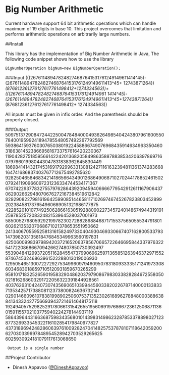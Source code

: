 Big Number Arithmetic
=======================

Current hardware support 64 bit arithmetic operations which can handle maximum of 19 digits in base 10. 
This project overcomes that limitation and performs arithmetic operations on arbitrarily large numbers.

##Install

This library has the implementation of Big Number Arithmetic in Java, The following code snippet shows how 
to use the library

    BigNumberOperation bigNum=new BigNumberOperation();

###Input
	(((267611489478248274687641531761249149611414^45)-(267611489478248274687641531761249149611413^45+
	12743871264))*(876812361276127617761498412+1274334563))+(((26761148947824827468764153176124914961
	1414^45)-(267611489478248274687641531761249149611413^45+12743871264))*(876812361276127617761498412+
	1274334563))

All inputs must be given in infix order. And the parenthesis should be properly closed.

###Output
	 509751372908472442250047848400049362649854042438079616005507840019599241894785548057492267792569
	 593864159376030765038019224588667490769684359146349633504603186381452386695816733757616420230367
	 119042827518595661422420136820584986358878838534206397869716079766019980443047831838362645830449
	 186984141432174531691792996331308124271161632394811361374283668164741686837403767712675492785620
	 928250465846834214186566434901268649068710270244178852461502079241190966097231236334744534171367
	 670742293778327557976286439209459406666779542912611167906437062902662948070676272167384519612842
	 829290822798161964259908514465811710269746745267823803452899202384581737654960689051321986177875
	 422852010107749250628661630519288090227345724014867494431919125978525720832482153964528037001973
	 585005276805929219978230272882868846871715537565055534791801602621353207068671021378653551950662
	 241340670559525813161582497330404930469330667407162800533793147398203135818476845349963560197831
	 425060099839798942037216520637856706657226466958443379763225417220868667094266274807850730392497
	 553904841299372051162845547379906962597136585126394637297155287467453246863961522288013019006930
	 129505465130072272927534996097946095078318093333517124197330860346830188597105120931859670265299
	 958101718325265901958329048620379790867983033828284672558050021816268603291722056322391844928561
	 403762631042407307435690651039944560338202267871400001338337135342571738808112373800824636732141
	 029014660961078381998902506075371352302616896278848000388638841343324277566939437214614648175118
	 192494057529825291780661315426551956069197686672361250687113601591155702103775940224278144937119
	 586439644316636875983435680101439831498623287853378898027123877326933545322116102854179840977827
	 437318969424828606397610092824704148257537878107118642059200627030339697848954528942703529265625
	 6025930924181079117613068650
	 
	 Output is a single number
  
##Project Contributor

* Dinesh Appavoo ([@DineshAppavoo](https://twitter.com/DineshAppavoo))
